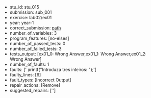 - stu_id: stu_015	       
- submission: sub_001
- exercise: lab02/ex01
- year: year-1
- correct_submission: [path](https://github.com/pmorvalho/C-Pack-IPAs/blob/main/correct_submissions/year-1/lab02/ex01/ex01-stu_015-sub_009)
- number_of_variables: 3
- program_features: [no-elses] 
- number_of_passed_tests: 0
- number_of_failed_tests: 3
- tests_output: [ex01_0: Wrong Answer,ex01_1: Wrong Answer,ex01_2: Wrong Answer]
- number_of_faults: 1
- faults: [' printf("Introduza tres inteiros: ");']
- faulty_lines: [6]
- fault_types: [Incorrect Output]
- repair_actions: [Remove] 
- suggested_repairs: ['']

